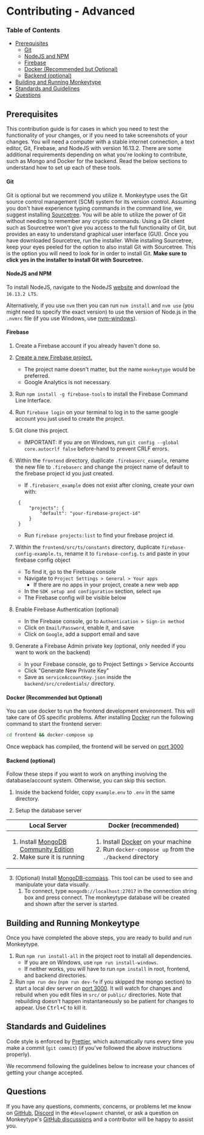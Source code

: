 # Contributing - Advanced

### **Table of Contents**

- [Prerequisites](#prerequisites)
  - [Git](#git)
  - [NodeJS and NPM](#nodejs-and-npm)
  - [Firebase](#firebase)
  - [Docker (Recommended but Optional)](#docker-recommended-but-optional)
  - [Backend (optional)](#backend-optional)
- [Building and Running Monkeytype](#building-and-running-monkeytype)
- [Standards and Guidelines](#standards-and-guidelines)
- [Questions](#questions)

## Prerequisites

This contribution guide is for cases in which you need to test the functionality of your changes, or if you need to take screenshots of your changes. You will need a computer with a stable internet connection, a text editor, Git, Firebase, and NodeJS with version 16.13.2. There are some additional requirements depending on what you're looking to contribute, such as Mongo and Docker for the backend. Read the below sections to understand how to set up each of these tools.

#### Git

Git is optional but we recommend you utilize it. Monkeytype uses the Git source control management (SCM) system for its version control. Assuming you don't have experience typing commands in the command line, we suggest installing [Sourcetree](https://www.sourcetreeapp.com/). You will be able to utilize the power of Git without needing to remember any cryptic commands. Using a Git client such as Sourcetree won't give you access to the full functionality of Git, but provides an easy to understand graphical user interface (GUI). Once you have downloaded Sourcetree, run the installer. While installing Sourcetree, keep your eyes peeled for the option to also install Git with Sourcetree. This is the option you will need to look for in order to install Git. **Make sure to click yes in the installer to install Git with Sourcetree.**

#### NodeJS and NPM

To install NodeJS, navigate to the NodeJS [website](https://nodejs.org/en/) and download the `16.13.2 LTS`.

Alternatively, if you use `nvm` then you can run `nvm install` and `nvm use` (you might need to specify the exact version) to use the version of Node.js in the `.nvmrc` file (if you use Windows, use [nvm-windows](https://github.com/coreybutler/nvm-windows)).

#### Firebase

1. Create a Firebase account if you already haven't done so.
1. [Create a new Firebase project.](https://console.firebase.google.com/u/0/)

   - The project name doesn't matter, but the name `monkeytype` would be preferred.
   - Google Analytics is not necessary.

1. Run `npm install -g firebase-tools` to install the Firebase Command Line Interface.
1. Run `firebase login` on your terminal to log in to the same google account you just used to create the project.
1. Git clone this project.
   - IMPORTANT: If you are on Windows, run `git config --global core.autocrlf false` before-hand to prevent CRLF errors.
1. Within the `frontend` directory, duplicate `.firebaserc_example`, rename the new file to `.firebaserc` and change the project name of default to the firebase project id you just created.

   - If `.firebaserc_example` does not exist after cloning, create your own with:

   ```.firebaserc
    {
        "projects": {
            "default": "your-firebase-project-id"
        }
    }
   ```

   - Run `firebase projects:list` to find your firebase project id.

1. Within the `frontend/src/ts/constants` directory, duplicate `firebase-config-example.ts`, rename it to `firebase-config.ts` and paste in your firebase config object

   - To find it, go to the Firebase console
   - Navigate to `Project Settings > General > Your apps`
     - If there are no apps in your project, create a new web app
   - In the `SDK setup and configuration` section, select `npm`
   - The Firebase config will be visible below

1. Enable Firebase Authentication (optional)

   - In the Firebase console, go to `Authentication > Sign-in method`
   - Click on `Email/Password`, enable it, and save
   - Click on `Google`, add a support email and save

1. Generate a Firebase Admin private key (optional, only needed if you want to work on the backend)

   - In your Firebase console, go to Project Settings > Service Accounts
   - Click "Generate New Private Key"
   - Save as `serviceAccountKey.json` inside the `backend/src/credentials/` directory.

#### Docker (Recommended but Optional)

You can use docker to run the frontend development environment. This will take care of OS specific problems. After installing [Docker](https://www.docker.com/get-started/#h_installation) run the following command to start the frontend server:

```bash
cd frontend && docker-compose up
```

Once wepback has compiled, the frontend will be served on [port 3000](http://localhost:3000)

#### Backend (optional)

Follow these steps if you want to work on anything involving the database/account system. Otherwise, you can skip this section.

1. Inside the backend folder, copy `example.env` to `.env` in the same directory.

2. Setup the database server

| Local Server                                                                                                                                             | Docker (recommended)                                                                                                                                                   |
| -------------------------------------------------------------------------------------------------------------------------------------------------------- | ---------------------------------------------------------------------------------------------------------------------------------------------------------------------- |
| <ol><li>Install [MongoDB Community Edition](https://docs.mongodb.com/manual/administration/install-community/)</li><li>Make sure it is running</li></ol> | <ol><li>Install [Docker](http://www.docker.io/gettingstarted/#h_installation) on your machine</li><li>Run `docker-compose up` from the `./backend` directory</li></ol> |

3. (Optional) Install [MongoDB-compass](https://www.mongodb.com/try/download/compass?tck=docs_compass). This tool can be used to see and manipulate your data visually.
   1. To connect, type `mongodb://localhost:27017` in the connection string box and press connect. The monkeytype database will be created and shown after the server is started.

## Building and Running Monkeytype

Once you have completed the above steps, you are ready to build and run Monkeytype.

1. Run `npm run install-all` in the project root to install all dependencies.
   - If you are on Windows, use `npm run install-windows`.
   - If neither works, you will have to run `npm install` in root, frontend, and backend directories.
2. Run `npm run dev` (`npm run dev-fe` if you skipped the mongo section) to start a local dev server on [port 3000](http://localhost:3000). It will watch for changes and rebuild when you edit files in `src/` or `public/` directories. Note that rebuilding doesn't happen instantaneously so be patient for changes to appear. Use <kbd>Ctrl+C</kbd> to kill it.

## Standards and Guidelines

Code style is enforced by [Prettier](https://prettier.io/docs/en/install.html), which automatically runs every time you make a commit (`git commit`) (if you've followed the above instructions properly).

We recommend following the guidelines below to increase your chances of getting your change accepted.

## Questions

If you have any questions, comments, concerns, or problems let me know on [GitHub](https://github.com/Miodec), [Discord](https://discord.gg/monkeytype) in the `#development` channel, or ask a question on Monkeytype's [GitHub discussions](https://github.com/monkeytypegame/monkeytype/discussions) and a contributor will be happy to assist you.
